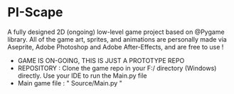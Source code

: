 # PI-Scape
A fully designed 2D (ongoing) low-level game project based on @Pygame library. All of the game art, sprites, and animations are personally made via Aseprite, Adobe Photoshop and Adobe After-Effects, and are free to use !

- GAME IS ON-GOING, THIS IS JUST A PROTOTYPE REPO
- REPOSITORY      : Clone the game repo in your F:/ directory (Windows) directly. Use your IDE to run the Main.py file
- Main game file  : " Source/Main.py "
